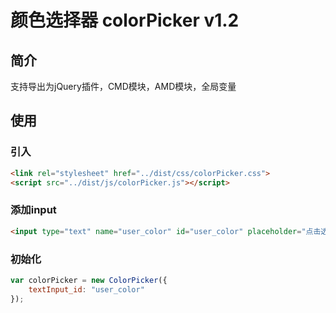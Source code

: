 # 颜色选择器 colorPicker v1.2

## 简介

支持导出为jQuery插件，CMD模块，AMD模块，全局变量

## 使用

### 引入

```html
<link rel="stylesheet" href="../dist/css/colorPicker.css">
<script src="../dist/js/colorPicker.js"></script>
```

### 添加input

```html
<input type="text" name="user_color" id="user_color" placeholder="点击选择颜色">
```
    
### 初始化

```javascript
var colorPicker = new ColorPicker({
    textInput_id: "user_color"
});
```
